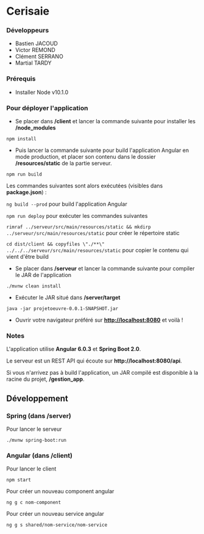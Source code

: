 # Cerisaie

### Développeurs
- Bastien JACOUD
- Victor REMOND
- Clément SERRANO
- Martial TARDY

### Prérequis
- Installer Node v10.1.0

### Pour déployer l'application
- Se placer dans **/client** et lancer la commande suivante pour installer les **/node_modules**
````
npm install
````
- Puis lancer la commande suivante pour build l'application Angular en mode production, et placer son contenu dans le dossier **/resources/static** de la partie serveur.
````
npm run build
````

Les commandes suivantes sont alors exécutées (visibles dans **package.json**) :

```ng build --prod``` pour build l'application Angular

```npm run deploy``` pour exécuter les commandes suivantes

```rimraf ../serveur/src/main/resources/static && mkdirp ../serveur/src/main/resources/static``` pour créer le répertoire static

```cd dist/client && copyfiles \"./**\" ../../../serveur/src/main/resources/static``` pour copier le contenu qui vient d'être build


- Se placer dans **/serveur** et lancer la commande suivante pour compiler le JAR de l'application
````
./mvnw clean install
````
- Exécuter le JAR situé dans **/server/target**
````
java -jar projetoeuvre-0.0.1-SNAPSHOT.jar
````

- Ouvrir votre navigateur préféré sur **[http://localhost:8080](http://localhost:8080)** et voilà !

### Notes

L'application utilise **Angular 6.0.3** et **Spring Boot 2.0**.

Le serveur est un REST API qui écoute sur **http://localhost:8080/api**.

Si vous n'arrivez pas à build l'application, un JAR compilé est disponible à la racine du projet, **/gestion_app**.

## Développement

### Spring (dans /server)

Pour lancer le serveur
```
./mvnw spring-boot:run
```

### Angular (dans /client)

Pour lancer le client
```
npm start
```

Pour créer un nouveau component angular
```
ng g c nom-component
```

Pour créer un nouveau service angular
```
ng g s shared/nom-service/nom-service
```
